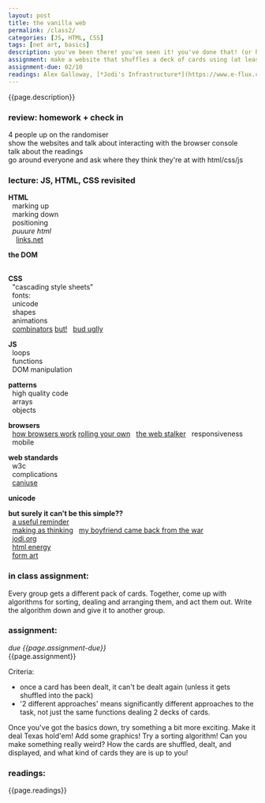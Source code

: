 ```yaml
---  
layout: post  
title: the vanilla web  
permalink: /class2/  
categories: [JS, HTML, CSS]  
tags: [net art, basics]
description: you've been there! you've seen it! you've done that! (or have you?). here we'll revisit the basic tools that we use to make work for the web, and talk about some higher level concepts and tools to improve the quality of code. We'll discuss web standards, net art, and the power of pure html.
assignment: make a website that shuffles a deck of cards using (at least) 2 different approaches
assignment-due: 02/10
readings: Alex Galloway, [*Jodi's Infrastructure*](https://www.e-flux.com/journal/74/59810/jodi-s-infrastructure/) <br> Ted Nelson (in *Software* p16), [*The Crafting of Media*](http://worrydream.com/refs/Burnham%20-%20Software%20-%20Information%20Technology,%20Its%20New%20Meaning%20for%20Art.pdf), 
---  
```


{{page.description}}

### review: homework + check in  
  
4 people up on the randomiser  
show the websites and talk about interacting with the browser console  
talk about the readings  
go around everyone and ask where they think they're at with html/css/js  
  
### lecture: JS, HTML, CSS revisited  
  
**HTML**  
  marking up  
  marking down  
  positioning  
  *puuure html*  
    [links.net](http://links.net)

**the DOM**  
  

**CSS**  
  "cascading style sheets"  
  fonts:  
  unicode  
  shapes  
  animations  
  [combinators](https://www.w3schools.com/Css/css_combinators.asp) [but!](https://stackoverflow.com/questions/1014861/is-there-a-css-parent-selector)
  [bud uglly](http://budugllydesign.com/index.html)
  
**JS**  
  loops  
  functions  
  DOM manipulation  
  
**patterns**  
  high quality code  
  arrays  
  objects  
  
**browsers**  
  [how browsers work](https://www.html5rocks.com/en/tutorials/internals/howbrowserswork/) [rolling your own](https://limpet.net/mbrubeck/2014/08/08/toy-layout-engine-1.html)
  [the web stalker](https://anthology.rhizome.org/the-web-stalker)
  responsiveness  
  mobile  

  
**web standards**  
  w3c  
  complications  
  [caniuse](https://caniuse.com)  
  

**unicode**

**but surely it can't be this simple??**  
  [a useful reminder](http://motherfuckingwebsite.com)  
  [making as thinking](http://jon-l.com/making-as-thinking/)
  [my boyfriend came back from the war](http://www.teleportacia.org/war/)  
  [jodi.org](http://wwww.jodi.org)  
  [html energy](http://html.energy)  
  [form art](https://sites.rhizome.org/anthology/form-art-competition.html)  


### in class assignment:
Every group gets a different pack of cards. Together, come up with algorithms for sorting, dealing and arranging them, and act them out. Write the algorithm down and give it to another group.

### assignment:
*due {{page.assignment-due}}*<br>
{{page.assignment}}

Criteria:
* once a card has been dealt, it can't be dealt again (unless it gets shuffled into the pack)
* '2 different approaches' means significantly different approaches to the task, not just the same functions dealing 2 decks of cards.

Once you've got the basics down, try something a bit more exciting. Make it deal Texas hold'em! Add some graphics! Try a sorting algorithm! Can you make something really weird? How the cards are shuffled, dealt, and displayed, and what kind of cards they are is up to you!

### readings:
{{page.readings}}
